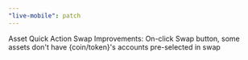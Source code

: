 ```yaml
---
"live-mobile": patch
---
```


Asset Quick Action Swap Improvements: On-click Swap button, some assets don't have {coin/token}'s accounts pre-selected in swap
